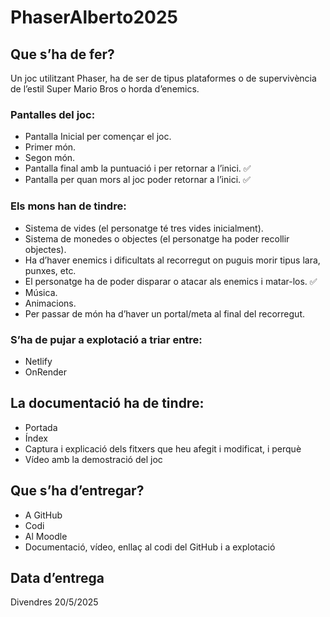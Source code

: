 # PhaserAlberto2025

## Que s’ha de fer?

Un joc utilitzant Phaser, ha de ser de tipus plataformes o de supervivència de l’estil Super Mario Bros o horda d’enemics.

### Pantalles del joc:
- Pantalla Inicial per començar el joc.
- Primer món. 
- Segon món.
- Pantalla final amb la puntuació i per retornar a l’inici. ✅
- Pantalla per quan mors al joc poder retornar a l’inici. ✅

### Els mons han de tindre:
- Sistema de vides (el personatge té tres vides inicialment).
- Sistema de monedes o objectes (el personatge ha poder recollir objectes).
- Ha d’haver enemics i dificultats al recorregut on puguis morir tipus lara, punxes, etc.
- El personatge ha de poder disparar o atacar als enemics i matar-los. ✅
- Música.
- Animacions.
- Per passar de món ha d’haver un portal/meta al final del recorregut.

### S’ha de pujar a explotació a triar entre:
- Netlify
- OnRender

## La documentació ha de tindre:
- Portada
- Índex
- Captura i explicació dels fitxers que heu afegit i modificat, i perquè
- Vídeo amb la demostració del joc

## Que s’ha d’entregar?
- A GitHub
- Codi
- Al Moodle
- Documentació, vídeo, enllaç al codi del GitHub i a explotació

## Data d’entrega
Divendres 20/5/2025

